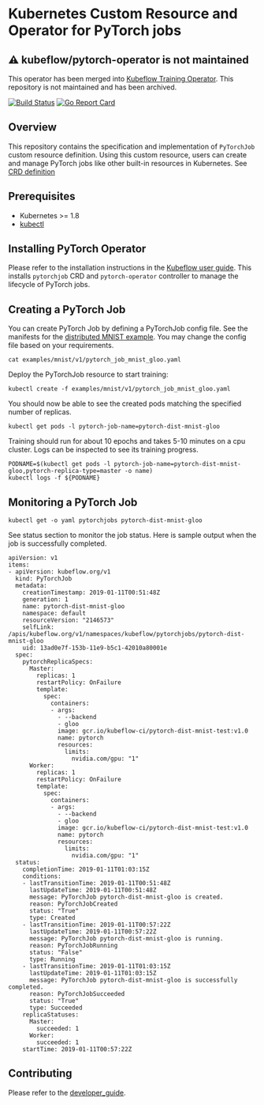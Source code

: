 # Kubernetes Custom Resource and Operator for PyTorch jobs

   
## :warning: **kubeflow/pytorch-operator is not maintained**

This operator has been merged into [Kubeflow Training Operator](https://github.com/kubeflow/training-operator). This repository is not maintained and has been archived.

[![Build Status](https://travis-ci.org/kubeflow/pytorch-operator.svg?branch=master)](https://travis-ci.org/kubeflow/pytorch-operator)
[![Go Report Card](https://goreportcard.com/badge/github.com/kubeflow/pytorch-operator)](https://goreportcard.com/report/github.com/kubeflow/pytorch-operator)

## Overview

This repository contains the specification and implementation of `PyTorchJob` custom resource definition. Using this custom resource, users can create and manage PyTorch jobs like other built-in resources in Kubernetes. See [CRD definition](https://github.com/kubeflow/pytorch-operator/blob/master/manifests/base/crd.yaml)

## Prerequisites

- Kubernetes >= 1.8
- [kubectl](https://kubernetes.io/docs/tasks/tools/install-kubectl)

## Installing PyTorch Operator

  Please refer to the installation instructions in the [Kubeflow user guide](https://www.kubeflow.org/docs/started/getting-started/). This installs `pytorchjob` CRD and `pytorch-operator` controller to manage the lifecycle of PyTorch jobs.

## Creating a PyTorch Job

You can create PyTorch Job by defining a PyTorchJob config file. See the manifests for the [distributed MNIST example](./examples/mnist/). You may change the config file based on your requirements.

```
cat examples/mnist/v1/pytorch_job_mnist_gloo.yaml
```
Deploy the PyTorchJob resource to start training:

```
kubectl create -f examples/mnist/v1/pytorch_job_mnist_gloo.yaml
```
You should now be able to see the created pods matching the specified number of replicas.

```
kubectl get pods -l pytorch-job-name=pytorch-dist-mnist-gloo
```
Training should run for about 10 epochs and takes 5-10 minutes on a cpu cluster. Logs can be inspected to see its training progress.

```
PODNAME=$(kubectl get pods -l pytorch-job-name=pytorch-dist-mnist-gloo,pytorch-replica-type=master -o name)
kubectl logs -f ${PODNAME}
```
## Monitoring a PyTorch Job

```
kubectl get -o yaml pytorchjobs pytorch-dist-mnist-gloo
```
See status section to monitor the job status. Here is sample output when the job is successfully completed.

```
apiVersion: v1
items:
- apiVersion: kubeflow.org/v1
  kind: PyTorchJob
  metadata:
    creationTimestamp: 2019-01-11T00:51:48Z
    generation: 1
    name: pytorch-dist-mnist-gloo
    namespace: default
    resourceVersion: "2146573"
    selfLink: /apis/kubeflow.org/v1/namespaces/kubeflow/pytorchjobs/pytorch-dist-mnist-gloo
    uid: 13ad0e7f-153b-11e9-b5c1-42010a80001e
  spec:
    pytorchReplicaSpecs:
      Master:
        replicas: 1
        restartPolicy: OnFailure
        template:
          spec:
            containers:
            - args:
              - --backend
              - gloo
              image: gcr.io/kubeflow-ci/pytorch-dist-mnist-test:v1.0
              name: pytorch
              resources:
                limits:
                  nvidia.com/gpu: "1"
      Worker:
        replicas: 1
        restartPolicy: OnFailure
        template:
          spec:
            containers:
            - args:
              - --backend
              - gloo
              image: gcr.io/kubeflow-ci/pytorch-dist-mnist-test:v1.0
              name: pytorch
              resources:
                limits:
                  nvidia.com/gpu: "1"
  status:
    completionTime: 2019-01-11T01:03:15Z
    conditions:
    - lastTransitionTime: 2019-01-11T00:51:48Z
      lastUpdateTime: 2019-01-11T00:51:48Z
      message: PyTorchJob pytorch-dist-mnist-gloo is created.
      reason: PyTorchJobCreated
      status: "True"
      type: Created
    - lastTransitionTime: 2019-01-11T00:57:22Z
      lastUpdateTime: 2019-01-11T00:57:22Z
      message: PyTorchJob pytorch-dist-mnist-gloo is running.
      reason: PyTorchJobRunning
      status: "False"
      type: Running
    - lastTransitionTime: 2019-01-11T01:03:15Z
      lastUpdateTime: 2019-01-11T01:03:15Z
      message: PyTorchJob pytorch-dist-mnist-gloo is successfully completed.
      reason: PyTorchJobSucceeded
      status: "True"
      type: Succeeded
    replicaStatuses:
      Master:
        succeeded: 1
      Worker:
        succeeded: 1
    startTime: 2019-01-11T00:57:22Z
```

## Contributing

Please refer to the [developer_guide](developer_guide.md).
